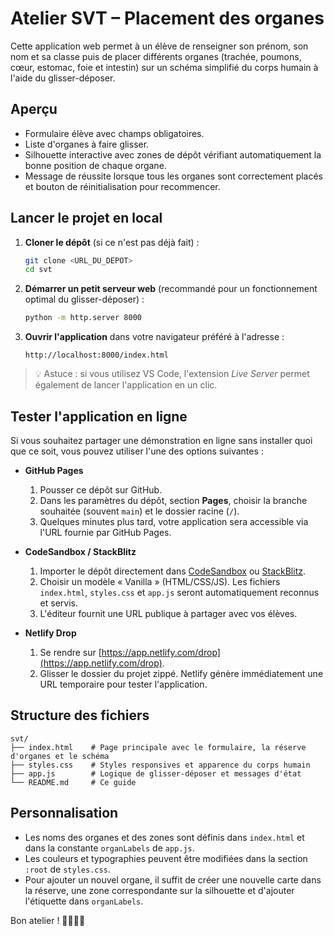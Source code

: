 # Atelier SVT – Placement des organes

Cette application web permet à un élève de renseigner son prénom, son nom et sa classe puis de placer différents organes (trachée, poumons, cœur, estomac, foie et intestin) sur un schéma simplifié du corps humain à l'aide du glisser-déposer.

## Aperçu

- Formulaire élève avec champs obligatoires.
- Liste d'organes à faire glisser.
- Silhouette interactive avec zones de dépôt vérifiant automatiquement la bonne position de chaque organe.
- Message de réussite lorsque tous les organes sont correctement placés et bouton de réinitialisation pour recommencer.

## Lancer le projet en local

1. **Cloner le dépôt** (si ce n'est pas déjà fait) :
   ```bash
   git clone <URL_DU_DEPOT>
   cd svt
   ```

2. **Démarrer un petit serveur web** (recommandé pour un fonctionnement optimal du glisser-déposer) :
   ```bash
   python -m http.server 8000
   ```

3. **Ouvrir l'application** dans votre navigateur préféré à l'adresse :
   ```
   http://localhost:8000/index.html
   ```

> 💡 Astuce : si vous utilisez VS Code, l'extension *Live Server* permet également de lancer l'application en un clic.

## Tester l'application en ligne

Si vous souhaitez partager une démonstration en ligne sans installer quoi que ce soit, vous pouvez utiliser l'une des options suivantes :

- **GitHub Pages**
  1. Pousser ce dépôt sur GitHub.
  2. Dans les paramètres du dépôt, section **Pages**, choisir la branche souhaitée (souvent `main`) et le dossier racine (`/`).
  3. Quelques minutes plus tard, votre application sera accessible via l'URL fournie par GitHub Pages.

- **CodeSandbox / StackBlitz**
  1. Importer le dépôt directement dans [CodeSandbox](https://codesandbox.io/) ou [StackBlitz](https://stackblitz.com/).
  2. Choisir un modèle « Vanilla » (HTML/CSS/JS). Les fichiers `index.html`, `styles.css` et `app.js` seront automatiquement reconnus et servis.
  3. L'éditeur fournit une URL publique à partager avec vos élèves.

- **Netlify Drop**
  1. Se rendre sur [https://app.netlify.com/drop](https://app.netlify.com/drop).
  2. Glisser le dossier du projet zippé. Netlify génère immédiatement une URL temporaire pour tester l'application.

## Structure des fichiers

```
svt/
├── index.html    # Page principale avec le formulaire, la réserve d'organes et le schéma
├── styles.css    # Styles responsives et apparence du corps humain
├── app.js        # Logique de glisser-déposer et messages d'état
└── README.md     # Ce guide
```

## Personnalisation

- Les noms des organes et des zones sont définis dans `index.html` et dans la constante `organLabels` de `app.js`.
- Les couleurs et typographies peuvent être modifiées dans la section `:root` de `styles.css`.
- Pour ajouter un nouvel organe, il suffit de créer une nouvelle carte dans la réserve, une zone correspondante sur la silhouette et d'ajouter l'étiquette dans `organLabels`.

Bon atelier ! 👩‍🏫👨‍🏫
